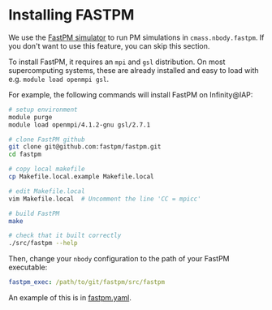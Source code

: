 Installing FASTPM
=================

We use the [FastPM simulator](https://github.com/fastpm/fastpm/tree/master) to run PM simulations in `cmass.nbody.fastpm`. If you don't want to use this feature, you can skip this section.

To install FastPM, it requires an `mpi` and `gsl` distribution. On most supercomputing systems, these are already installed and easy to load with e.g. `module load openmpi gsl`.

For example, the following commands will install FastPM on Infinity@IAP:
```bash
# setup environment
module purge
module load openmpi/4.1.2-gnu gsl/2.7.1

# clone FastPM github
git clone git@github.com:fastpm/fastpm.git
cd fastpm

# copy local makefile
cp Makefile.local.example Makefile.local

# edit Makefile.local
vim Makefile.local  # Uncomment the line 'CC = mpicc'

# build FastPM
make

# check that it built correctly
./src/fastpm --help
```

Then, change your `nbody` configuration to the path of your FastPM executable:
```yaml
fastpm_exec: /path/to/git/fastpm/src/fastpm
```
An example of this is in [fastpm.yaml](../../cmass/conf/nbody/fastpm.yaml).
